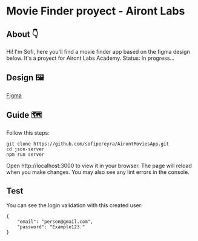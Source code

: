 # Movie Finder proyect - Airont Labs

## About 👇
Hi! I'm Sofi, here you'll find a movie finder app based on the figma design below. It's a proyect for Airont Labs Academy.
Status: In progress...

## Design 🖼️
[Figma](https://www.figma.com/file/yyis2Z7Eft4B10wPcwc3g7/MovieFinder-Airont-Labs-Design?type=design&node-id=0%3A1&mode=design&t=YWTpKrrAodKMRS7D-1)

## Guide 🗺️

Follow this steps:

```
git clone https://github.com/sofipereyra/AirontMoviesApp.git
cd json-server
npm run server
```

Open http://localhost:3000 to view it in your browser.
The page will reload when you make changes.
You may also see any lint errors in the console.

## Test

You can see the login validation with this created user:

```
{
    "email": "person@gmail.com",
    "password": "Example123."
}
```
